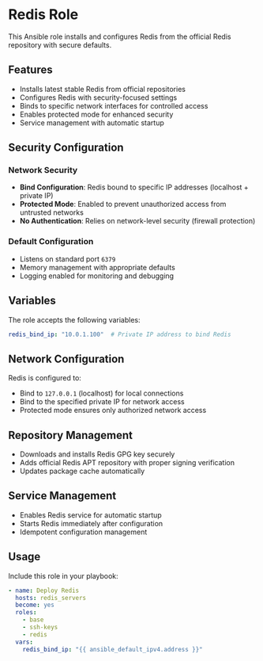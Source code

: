 # Redis Role

This Ansible role installs and configures Redis from the official Redis repository with secure defaults.

## Features

- Installs latest stable Redis from official repositories
- Configures Redis with security-focused settings
- Binds to specific network interfaces for controlled access
- Enables protected mode for enhanced security
- Service management with automatic startup

## Security Configuration

### Network Security
- **Bind Configuration**: Redis bound to specific IP addresses (localhost + private IP)
- **Protected Mode**: Enabled to prevent unauthorized access from untrusted networks
- **No Authentication**: Relies on network-level security (firewall protection)

### Default Configuration
- Listens on standard port `6379`
- Memory management with appropriate defaults
- Logging enabled for monitoring and debugging

## Variables

The role accepts the following variables:

```yaml
redis_bind_ip: "10.0.1.100"  # Private IP address to bind Redis
```

## Network Configuration

Redis is configured to:
- Bind to `127.0.0.1` (localhost) for local connections
- Bind to the specified private IP for network access
- Protected mode ensures only authorized network access

## Repository Management

- Downloads and installs Redis GPG key securely
- Adds official Redis APT repository with proper signing verification
- Updates package cache automatically

## Service Management

- Enables Redis service for automatic startup
- Starts Redis immediately after configuration
- Idempotent configuration management

## Usage

Include this role in your playbook:

```yaml
- name: Deploy Redis
  hosts: redis_servers
  become: yes
  roles:
    - base
    - ssh-keys
    - redis
  vars:
    redis_bind_ip: "{{ ansible_default_ipv4.address }}"
``` 

